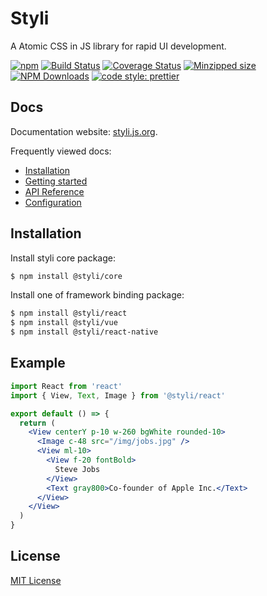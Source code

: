 # Styli

A Atomic CSS in JS library for rapid UI development.

[![npm](https://img.shields.io/npm/v/@styli/core.svg)](https://www.npmjs.com/package/@styli/core)
[![Build Status](https://travis-ci.org/forsigner/styli.svg?branch=master)](https://travis-ci.org/forsigner/styli)
[![Coverage Status](https://coveralls.io/repos/github/forsigner/styli/badge.svg?branch=master)](https://coveralls.io/github/forsigner/styli?branch=master)
[![Minzipped size](https://img.shields.io/bundlephobia/minzip/@styli/core.svg)](https://bundlephobia.com/result?p=@styli/core)
[![NPM Downloads](https://img.shields.io/npm/dm/@styli/core.svg?style=flat)](https://www.npmjs.com/package/@styli/core)
[![code style: prettier](https://img.shields.io/badge/code_style-prettier-ff69b4.svg)](https://github.com/prettier/prettier)

## Docs

Documentation website: [styli.js.org](https://styli.js.org/).

Frequently viewed docs:

- [Installation](/docs/installation)
- [Getting started](/docs/getting-started)
- [API Reference](/docs/styled)
- [Configuration](/docs/configuration)

## Installation

Install styli core package:

```bash
$ npm install @styli/core
```

Install one of framework binding package:

```bash
$ npm install @styli/react
$ npm install @styli/vue
$ npm install @styli/react-native
```

## Example

```jsx
import React from 'react'
import { View, Text, Image } from '@styli/react'

export default () => {
  return (
    <View centerY p-10 w-260 bgWhite rounded-10>
      <Image c-48 src="/img/jobs.jpg" />
      <View ml-10>
        <View f-20 fontBold>
          Steve Jobs
        </View>
        <Text gray800>Co-founder of Apple Inc.</Text>
      </View>
    </View>
  )
}
```

## License

[MIT License](https://github.com/forsigner/styli/blob/master/LICENSE)
